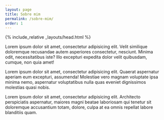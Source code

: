 ```yaml
---
layout: page
title: Sobre mim
permalink: /sobre-mim/
order: 1
---
```


{% include_relative _layouts/head.html %}

<p>
  Lorem ipsum dolor sit amet, consectetur adipisicing elit. Velit similique doloremque recusandae autem asperiores consectetur, nesciunt. Minima odit, necessitatibus iste? Illo excepturi expedita dolor velit quibusdam, cumque, non quia amet!
</p>

<p>
  Lorem ipsum dolor sit amet, consectetur adipisicing elit. Quaerat aspernatur aperiam eum excepturi, assumenda! Molestiae vero magnam voluptate ipsa minima nemo, aspernatur voluptatibus nulla quas eveniet dignissimos molestias quasi nobis.
</p>

<p>
  Lorem ipsum dolor sit amet, consectetur adipisicing elit. Architecto perspiciatis aspernatur, maiores magni beatae laboriosam qui tenetur sit doloremque accusantium totam, dolore, culpa at ea omnis repellat labore blanditiis quam.
</p>